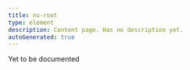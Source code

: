 ```yaml
---
title: nu-root
type: element
description: Content page. Has no description yet.
autoGenerated: true
---
```


Yet to be documented